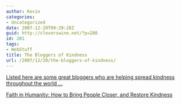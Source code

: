 ```yaml
---
author: Kevin
categories:
- Uncategorized
date: 2007-12-20T09:29:28Z
guid: http://cleverswine.net/?p=280
id: 281
tags:
- WebStuff
title: The Bloggers of Kindness
url: /2007/12/20/the-bloggers-of-kindness/
---
```


[Listed here are some great bloggers who are helping spread kindness throughout the world …](http://zenhabits.net/2007/12/the-bloggers-of-kindness/)

[Faith in Humanity: How to Bring People Closer, and Restore Kindness](http://zenhabits.net/2007/11/faith-in-humanity-how-to-bring-people-closer-and-restore-kindness/)